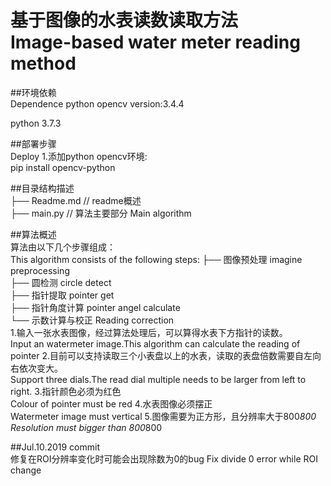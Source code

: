 基于图像的水表读数读取方法  
Image-based water meter reading method
==================

##环境依赖  
Dependence
python opencv version:3.4.4

python 3.7.3

##部署步骤  
Deploy
1.添加python opencv环境:  
pip install opencv-python

##目录结构描述  
├── Readme.md                   // readme概述  
├── main.py                     // 算法主要部分  Main algorithm

##算法概述  
算法由以下几个步骤组成：  
This algorithm consists of the following steps:
├── 图像预处理  imagine preprocessing  
├── 圆检测  circle detect  
├── 指针提取  pointer get  
├── 指针角度计算  pointer angel calculate  
└── 示数计算与校正  Reading correction  
1.输入一张水表图像，经过算法处理后，可以算得水表下方指针的读数。  
Input an watermeter image.This algorithm can calculate the reading of pointer
2.目前可以支持读取三个小表盘以上的水表，读取的表盘倍数需要自左向右依次变大。  
Support three dials.The read dial multiple needs to be larger from left to right.
3.指针颜色必须为红色  
Colour of pointer must be red
4.水表图像必须摆正  
Watermeter image must vertical
5.图像需要为正方形，且分辨率大于800*800
Resolution must bigger than 800*800

##Jul.10.2019 commit  
修复在ROI分辨率变化时可能会出现除数为0的bug
Fix divide 0 error while ROI change
